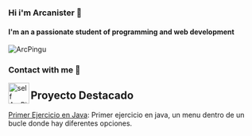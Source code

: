 ### Hi i'm Arcanister  👋
<h4>I'm an a passionate student of programming and web development</h4>
<p align="left"> <img src="https://komarev.com/ghpvc/?username=ArcPingu&label=Profile%20views&color=e6c317&style=plastic" alt="ArcPingu" /> </p>

### Contact with me 🤝
<a href="https://www.instagram.com/arcanister75/">
	<img align='left' alt='self ArcPingu | Instagram' width=42px src="https://logotipoz.com/wp-content/uploads/2021/10/instagram-png.png"/>
  </a>

## Proyecto Destacado 
[Primer Ejercicio en Java](https://github.com/ArcPingu/Ejerecicio1Programacion.git): Primer ejercicio en java, un menu dentro de un bucle donde hay diferentes opciones.
<!--
**ArcPingu/ArcPingu** is a ✨ _special_ ✨ repository because its `README.md` (this file) appears on your GitHub profile.-->


